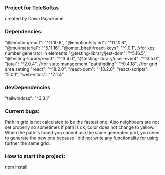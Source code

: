 ### Project for TeleSoftas

created by Daiva Rajackiene

### Dependencies:

"@emotion/react": "^11.10.6",
"@emotion/styled": "^11.10.6",
"@mui/material": "^5.11.16",
"@omer_bhatti/react-keys": "^1.0.1", //for key number generator in elements
"@testing-library/jest-dom": "^5.16.5",
"@testing-library/react": "^13.4.0",
"@testing-library/user-event": "^13.5.0",
"jotai": "^2.0.4", //for state management
"pathfinding": "^0.4.18", //for grid area setting
"react": "^18.2.0",
"react-dom": "^18.2.0",
"react-scripts": "5.0.1",
"web-vitals": "^2.1.4"

### devDependencies

"tailwindcss": "^3.3.1"

### Current bugs:

Path in grid is not calculated to be the fastest one.
Also neighbours are not set properly so sometimes if path is ok, color does not change to yellow.
When the path is found you cannot use the same generated grid, you need to generate the new one because i did not write any functionality for using further the same grid.

### How to start the project:

npm install

